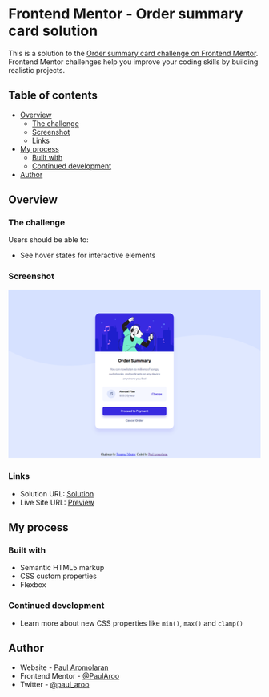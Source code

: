 # Frontend Mentor - Order summary card solution

This is a solution to the [Order summary card challenge on Frontend Mentor](https://www.frontendmentor.io/challenges/order-summary-component-QlPmajDUj). Frontend Mentor challenges help you improve your coding skills by building realistic projects.

## Table of contents

- [Overview](#overview)
  - [The challenge](#the-challenge)
  - [Screenshot](#screenshot)
  - [Links](#links)
- [My process](#my-process)
  - [Built with](#built-with)
  - [Continued development](#continued-development)
- [Author](#author)

## Overview

### The challenge

Users should be able to:

- See hover states for interactive elements

### Screenshot

![](./thrills-order-summary.png)

### Links

- Solution URL: [Solution](https://github.com/PaulAroo/thrills-order-summary)
- Live Site URL: [Preview](https://paularoo.github.io/thrills-order-summary/)

## My process

### Built with

- Semantic HTML5 markup
- CSS custom properties
- Flexbox

### Continued development

- Learn more about new CSS properties like `min()`, `max()` and `clamp()`

## Author

- Website - [Paul Aromolaran](https://github.com/PaulAroo)
- Frontend Mentor - [@PaulAroo](https://www.frontendmentor.io/profile/PaulAroo)
- Twitter - [@paul_aroo](https://twitter.com/paul_aroo)
